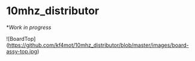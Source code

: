 # 10mhz_distributor
**Work in progress*

![BoardTop] (https://github.com/kf4mot/10mhz_distributor/blob/master/images/board-assy-top.jpg)

